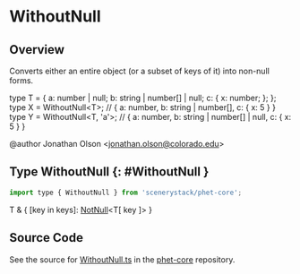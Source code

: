 # WithoutNull

## Overview

Converts either an entire object (or a subset of keys of it) into non-null forms.

type T = {
  a: number | null;
  b: string | number[] | null;
  c: { x: number; };
};
type X = WithoutNull&lt;T&gt;; // { a: number, b: string | number[], c: { x: 5 } }
type Y = WithoutNull&lt;T, 'a'&gt;; // { a: number, b: string | number[] | null, c: { x: 5 } }

@author Jonathan Olson &lt;jonathan.olson@colorado.edu&gt;

## Type WithoutNull {: #WithoutNull }


```js
import type { WithoutNull } from 'scenerystack/phet-core';
```


T &amp; { [key in keys]: [NotNull](../phet-core/NotNull.md)&lt;T[ key ]&gt; }



## Source Code

See the source for [WithoutNull.ts](https://github.com/phetsims/phet-core/blob/main/js/types/WithoutNull.ts) in the [phet-core](https://github.com/phetsims/phet-core) repository.
